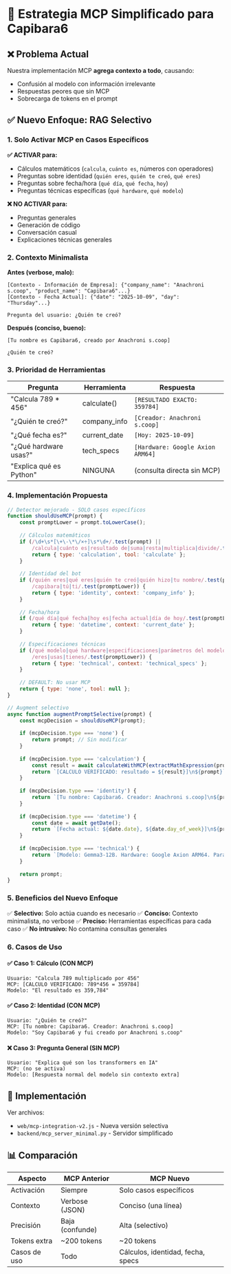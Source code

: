 # 🔧 Estrategia MCP Simplificado para Capibara6

## ❌ Problema Actual

Nuestra implementación MCP **agrega contexto a todo**, causando:
- Confusión al modelo con información irrelevante
- Respuestas peores que sin MCP
- Sobrecarga de tokens en el prompt

## ✅ Nuevo Enfoque: RAG Selectivo

### **1. Solo Activar MCP en Casos Específicos**

**✅ ACTIVAR para:**
- Cálculos matemáticos (`calcula`, `cuánto es`, números con operadores)
- Preguntas sobre identidad (`quién eres`, `quién te creó`, `qué eres`)
- Preguntas sobre fecha/hora (`qué día`, `qué fecha`, `hoy`)
- Preguntas técnicas específicas (`qué hardware`, `qué modelo`)

**❌ NO ACTIVAR para:**
- Preguntas generales
- Generación de código
- Conversación casual
- Explicaciones técnicas generales

### **2. Contexto Minimalista**

**Antes (verbose, malo):**
```
[Contexto - Información de Empresa]: {"company_name": "Anachroni s.coop", "product_name": "Capibara6"...}
[Contexto - Fecha Actual]: {"date": "2025-10-09", "day": "Thursday"...}

Pregunta del usuario: ¿Quién te creó?
```

**Después (conciso, bueno):**
```
[Tu nombre es Capibara6, creado por Anachroni s.coop]

¿Quién te creó?
```

### **3. Prioridad de Herramientas**

| Pregunta | Herramienta | Respuesta |
|----------|-------------|-----------|
| "Calcula 789 * 456" | calculate() | `[RESULTADO EXACTO: 359784]` |
| "¿Quién te creó?" | company_info | `[Creador: Anachroni s.coop]` |
| "¿Qué fecha es?" | current_date | `[Hoy: 2025-10-09]` |
| "¿Qué hardware usas?" | tech_specs | `[Hardware: Google Axion ARM64]` |
| "Explica qué es Python" | NINGUNA | (consulta directa sin MCP) |

### **4. Implementación Propuesta**

```javascript
// Detector mejorado - SOLO casos específicos
function shouldUseMCP(prompt) {
    const promptLower = prompt.toLowerCase();
    
    // Cálculos matemáticos
    if (/\d+\s*[\+\-\*\/×÷]\s*\d+/.test(prompt) || 
        /calcula|cuánto es|resultado de|suma|resta|multiplica|divide/.test(promptLower)) {
        return { type: 'calculation', tool: 'calculate' };
    }
    
    // Identidad del bot
    if (/quién eres|qué eres|quién te creó|quién hizo|tu nombre/.test(promptLower) &&
        /capibara|tú|ti/.test(promptLower)) {
        return { type: 'identity', context: 'company_info' };
    }
    
    // Fecha/hora
    if (/qué día|qué fecha|hoy es|fecha actual|día de hoy/.test(promptLower)) {
        return { type: 'datetime', context: 'current_date' };
    }
    
    // Especificaciones técnicas
    if (/qué modelo|qué hardware|especificaciones|parámetros del modelo/.test(promptLower) &&
        /eres|usas|tienes/.test(promptLower)) {
        return { type: 'technical', context: 'technical_specs' };
    }
    
    // DEFAULT: No usar MCP
    return { type: 'none', tool: null };
}

// Augment selectivo
async function augmentPromptSelective(prompt) {
    const mcpDecision = shouldUseMCP(prompt);
    
    if (mcpDecision.type === 'none') {
        return prompt; // Sin modificar
    }
    
    if (mcpDecision.type === 'calculation') {
        const result = await calculateWithMCP(extractMathExpression(prompt));
        return `[CALCULO VERIFICADO: resultado = ${result}]\n${prompt}`;
    }
    
    if (mcpDecision.type === 'identity') {
        return `[Tu nombre: Capibara6. Creador: Anachroni s.coop]\n${prompt}`;
    }
    
    if (mcpDecision.type === 'datetime') {
        const date = await getDate();
        return `[Fecha actual: ${date.date}, ${date.day_of_week}]\n${prompt}`;
    }
    
    if (mcpDecision.type === 'technical') {
        return `[Modelo: Gemma3-12B. Hardware: Google Axion ARM64. Parámetros: 12B]\n${prompt}`;
    }
    
    return prompt;
}
```

### **5. Beneficios del Nuevo Enfoque**

✅ **Selectivo:** Solo actúa cuando es necesario
✅ **Conciso:** Contexto minimalista, no verbose
✅ **Preciso:** Herramientas específicas para cada caso
✅ **No intrusivo:** No contamina consultas generales

### **6. Casos de Uso**

#### ✅ Caso 1: Cálculo (CON MCP)
```
Usuario: "Calcula 789 multiplicado por 456"
MCP: [CALCULO VERIFICADO: 789*456 = 359784]
Modelo: "El resultado es 359,784"
```

#### ✅ Caso 2: Identidad (CON MCP)
```
Usuario: "¿Quién te creó?"
MCP: [Tu nombre: Capibara6. Creador: Anachroni s.coop]
Modelo: "Soy Capibara6 y fui creado por Anachroni s.coop"
```

#### ❌ Caso 3: Pregunta General (SIN MCP)
```
Usuario: "Explica qué son los transformers en IA"
MCP: (no se activa)
Modelo: [Respuesta normal del modelo sin contexto extra]
```

## 🚀 Implementación

Ver archivos:
- `web/mcp-integration-v2.js` - Nueva versión selectiva
- `backend/mcp_server_minimal.py` - Servidor simplificado

## 📊 Comparación

| Aspecto | MCP Anterior | MCP Nuevo |
|---------|--------------|-----------|
| Activación | Siempre | Solo casos específicos |
| Contexto | Verbose (JSON) | Conciso (una línea) |
| Precisión | Baja (confunde) | Alta (selectivo) |
| Tokens extra | ~200 tokens | ~20 tokens |
| Casos de uso | Todo | Cálculos, identidad, fecha, specs |

